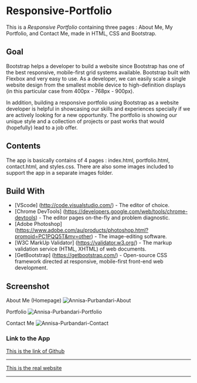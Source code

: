 # Responsive-Portfolio
This is a *Responsive Portfolio* containing three pages : About Me, My Portfolio, and Contact Me, made in HTML, CSS and Bootstrap.

## Goal
Bootstrap helps a developer to build a website since Bootstrap has one of the best responsive, mobile-first grid systems available. Bootstrap built with Flexbox and very easy to use. As a developer, we can easily scale a single website design from the smallest mobile device to high-definition displays (in this particular case from 400px - 768px - 900px).

In addition, building a responsive portfolio using Bootstrap as a website developer is helpful in showcasing our skills and experiences specially if we are actively looking for a new opportunity. The portfolio is showing our unique style and a collection of projects or past works that would (hopefully) lead to a job offer. 

## Contents 
<p>The app is basically contains of 4 pages : index.html, portfolio.html, contact.html, and styles.css. There are also some images included to support the app in a separate images folder.

## Build With
* [VScode] (http://code.visualstudio.com/) - The editor of choice.
* [Chrome DevTools] (https://developers.google.com/web/tools/chrome-devtools) - The editor pages on-the-fly and problem diagnostic.
* [Adobe Photoshop] (https://www.adobe.com/au/products/photoshop.html?promoid=PC1PQQ5T&mv=other) - The image-editing software.
* [W3C MarkUp Validator] (https://validator.w3.org/) - The markup validation service (HTML, XHTML) of web documents.
* [GetBootstrap] (https://getbootstrap.com/) - Open-source CSS framework directed at responsive, mobile-first front-end web development. 

## Screenshot 
About Me (Homepage)
![Annisa-Purbandari-About](https://user-images.githubusercontent.com/7066137/91266981-ae719e80-e7b5-11ea-879c-cf0f8ba96207.png)

Portfolio
![Annisa-Purbandari-Portfolio](https://user-images.githubusercontent.com/7066137/91267026-c812e600-e7b5-11ea-9f51-c9baeecd98ec.png)

Contact Me
![Annisa-Purbandari-Contact](https://user-images.githubusercontent.com/7066137/91270615-41add280-e7bc-11ea-9284-0863bb3a020f.png)


### Link to the App
<a href="https://annisapf.github.io/Responsive-Portfolio/">This is the link of Github</a><hr>
<a href="http://annisapurbandari">This is the real website</a><hr>

